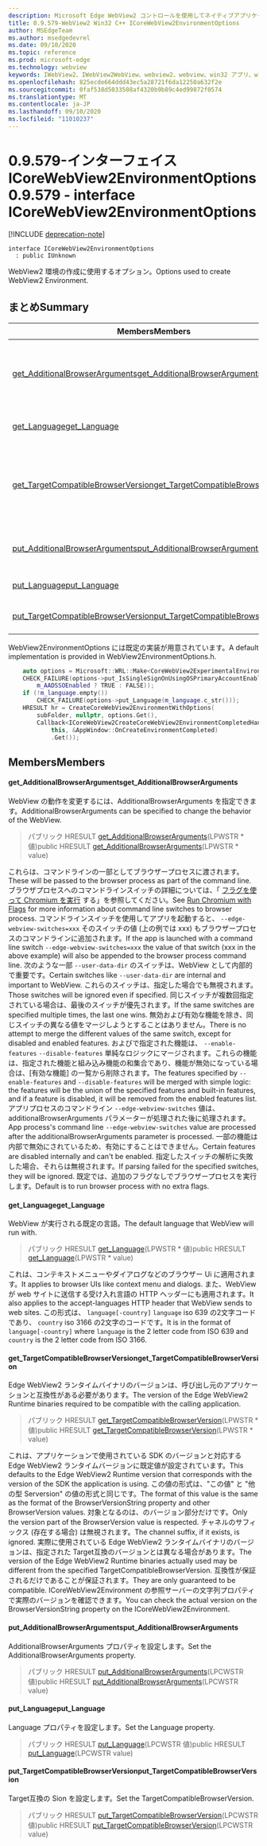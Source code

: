 ```yaml
---
description: Microsoft Edge WebView2 コントロールを使用してネイティブアプリケーションに web 技術 (HTML、CSS、JavaScript) を埋め込む
title: 0.9.579-WebView2 Win32 C++ ICoreWebView2EnvironmentOptions
author: MSEdgeTeam
ms.author: msedgedevrel
ms.date: 09/10/2020
ms.topic: reference
ms.prod: microsoft-edge
ms.technology: webview
keywords: IWebView2、IWebView2WebView、webview2、webview、win32 アプリ、win32、edge、ICoreWebView2、ICoreWebView2Controller、browser control、edge html、ICoreWebView2EnvironmentOptions
ms.openlocfilehash: 825ecde664ddd43ec5a28721f6da12250a632f2e
ms.sourcegitcommit: 0faf538d5033508af4320b9b89c4ed99872f0574
ms.translationtype: MT
ms.contentlocale: ja-JP
ms.lasthandoff: 09/10/2020
ms.locfileid: "11010237"
---
```

# <span data-ttu-id="4102e-104">0.9.579-インターフェイス ICoreWebView2EnvironmentOptions</span><span class="sxs-lookup"><span data-stu-id="4102e-104">0.9.579 - interface ICoreWebView2EnvironmentOptions</span></span> 

[!INCLUDE [deprecation-note](../../includes/deprecation-note.md)]

```
interface ICoreWebView2EnvironmentOptions
  : public IUnknown
```

<span data-ttu-id="4102e-105">WebView2 環境の作成に使用するオプション。</span><span class="sxs-lookup"><span data-stu-id="4102e-105">Options used to create WebView2 Environment.</span></span>

## <span data-ttu-id="4102e-106">まとめ</span><span class="sxs-lookup"><span data-stu-id="4102e-106">Summary</span></span>

 <span data-ttu-id="4102e-107">Members</span><span class="sxs-lookup"><span data-stu-id="4102e-107">Members</span></span>                        | <span data-ttu-id="4102e-108">説明</span><span class="sxs-lookup"><span data-stu-id="4102e-108">Descriptions</span></span>
--------------------------------|---------------------------------------------
[<span data-ttu-id="4102e-109">get_AdditionalBrowserArguments</span><span class="sxs-lookup"><span data-stu-id="4102e-109">get_AdditionalBrowserArguments</span></span>](#get_additionalbrowserarguments) | <span data-ttu-id="4102e-110">WebView の動作を変更するには、AdditionalBrowserArguments を指定できます。</span><span class="sxs-lookup"><span data-stu-id="4102e-110">AdditionalBrowserArguments can be specified to change the behavior of the WebView.</span></span>
[<span data-ttu-id="4102e-111">get_Language</span><span class="sxs-lookup"><span data-stu-id="4102e-111">get_Language</span></span>](#get_language) | <span data-ttu-id="4102e-112">WebView が実行される既定の言語。</span><span class="sxs-lookup"><span data-stu-id="4102e-112">The default language that WebView will run with.</span></span>
[<span data-ttu-id="4102e-113">get_TargetCompatibleBrowserVersion</span><span class="sxs-lookup"><span data-stu-id="4102e-113">get_TargetCompatibleBrowserVersion</span></span>](#get_targetcompatiblebrowserversion) | <span data-ttu-id="4102e-114">Edge WebView2 ランタイムバイナリのバージョンは、呼び出し元のアプリケーションと互換性がある必要があります。</span><span class="sxs-lookup"><span data-stu-id="4102e-114">The version of the Edge WebView2 Runtime binaries required to be compatible with the calling application.</span></span>
[<span data-ttu-id="4102e-115">put_AdditionalBrowserArguments</span><span class="sxs-lookup"><span data-stu-id="4102e-115">put_AdditionalBrowserArguments</span></span>](#put_additionalbrowserarguments) | <span data-ttu-id="4102e-116">AdditionalBrowserArguments プロパティを設定します。</span><span class="sxs-lookup"><span data-stu-id="4102e-116">Set the AdditionalBrowserArguments property.</span></span>
[<span data-ttu-id="4102e-117">put_Language</span><span class="sxs-lookup"><span data-stu-id="4102e-117">put_Language</span></span>](#put_language) | <span data-ttu-id="4102e-118">Language プロパティを設定します。</span><span class="sxs-lookup"><span data-stu-id="4102e-118">Set the Language property.</span></span>
[<span data-ttu-id="4102e-119">put_TargetCompatibleBrowserVersion</span><span class="sxs-lookup"><span data-stu-id="4102e-119">put_TargetCompatibleBrowserVersion</span></span>](#put_targetcompatiblebrowserversion) | <span data-ttu-id="4102e-120">Target互換の Sion を設定します。</span><span class="sxs-lookup"><span data-stu-id="4102e-120">Set the TargetCompatibleBrowserVersion.</span></span>

<span data-ttu-id="4102e-121">WebView2EnvironmentOptions には既定の実装が用意されています。</span><span class="sxs-lookup"><span data-stu-id="4102e-121">A default implementation is provided in WebView2EnvironmentOptions.h.</span></span>

```cpp
    auto options = Microsoft::WRL::Make<CoreWebView2ExperimentalEnvironmentOptions>();
    CHECK_FAILURE(options->put_IsSingleSignOnUsingOSPrimaryAccountEnabled(
        m_AADSSOEnabled ? TRUE : FALSE));
    if (!m_language.empty())
        CHECK_FAILURE(options->put_Language(m_language.c_str()));
    HRESULT hr = CreateCoreWebView2EnvironmentWithOptions(
        subFolder, nullptr, options.Get(),
        Callback<ICoreWebView2CreateCoreWebView2EnvironmentCompletedHandler>(
            this, &AppWindow::OnCreateEnvironmentCompleted)
            .Get());
```

## <span data-ttu-id="4102e-122">Members</span><span class="sxs-lookup"><span data-stu-id="4102e-122">Members</span></span>

#### <span data-ttu-id="4102e-123">get_AdditionalBrowserArguments</span><span class="sxs-lookup"><span data-stu-id="4102e-123">get_AdditionalBrowserArguments</span></span> 

<span data-ttu-id="4102e-124">WebView の動作を変更するには、AdditionalBrowserArguments を指定できます。</span><span class="sxs-lookup"><span data-stu-id="4102e-124">AdditionalBrowserArguments can be specified to change the behavior of the WebView.</span></span>

> <span data-ttu-id="4102e-125">パブリック HRESULT [get_AdditionalBrowserArguments](#get_additionalbrowserarguments)(LPWSTR \* 値)</span><span class="sxs-lookup"><span data-stu-id="4102e-125">public HRESULT [get_AdditionalBrowserArguments](#get_additionalbrowserarguments)(LPWSTR \* value)</span></span>

<span data-ttu-id="4102e-126">これらは、コマンドラインの一部としてブラウザープロセスに渡されます。</span><span class="sxs-lookup"><span data-stu-id="4102e-126">These will be passed to the browser process as part of the command line.</span></span> <span data-ttu-id="4102e-127">ブラウザプロセスへのコマンドラインスイッチの詳細については、「 [フラグを使って Chromium を実行](https://aka.ms/RunChromiumWithFlags) する」を参照してください。</span><span class="sxs-lookup"><span data-stu-id="4102e-127">See [Run Chromium with Flags](https://aka.ms/RunChromiumWithFlags) for more information about command line switches to browser process.</span></span> <span data-ttu-id="4102e-128">コマンドラインスイッチを使用してアプリを起動すると、 `--edge-webview-switches=xxx` そのスイッチの値 (上の例では xxx) もブラウザープロセスのコマンドラインに追加されます。</span><span class="sxs-lookup"><span data-stu-id="4102e-128">If the app is launched with a command line switch `--edge-webview-switches=xxx` the value of that switch (xxx in the above example) will also be appended to the browser process command line.</span></span> <span data-ttu-id="4102e-129">次のような一部 `--user-data-dir` のスイッチは、WebView として内部的で重要です。</span><span class="sxs-lookup"><span data-stu-id="4102e-129">Certain switches like `--user-data-dir` are internal and important to WebView.</span></span> <span data-ttu-id="4102e-130">これらのスイッチは、指定した場合でも無視されます。</span><span class="sxs-lookup"><span data-stu-id="4102e-130">Those switches will be ignored even if specified.</span></span> <span data-ttu-id="4102e-131">同じスイッチが複数回指定されている場合は、最後のスイッチが優先されます。</span><span class="sxs-lookup"><span data-stu-id="4102e-131">If the same switches are specified multiple times, the last one wins.</span></span> <span data-ttu-id="4102e-132">無効および有効な機能を除き、同じスイッチの異なる値をマージしようとすることはありません。</span><span class="sxs-lookup"><span data-stu-id="4102e-132">There is no attempt to merge the different values of the same switch, except for disabled and enabled features.</span></span> <span data-ttu-id="4102e-133">およびで指定された機能は、 `--enable-features` `--disable-features` 単純なロジックにマージされます。これらの機能は、指定された機能と組み込み機能の和集合であり、機能が無効になっている場合は、[有効な機能] の一覧から削除されます。</span><span class="sxs-lookup"><span data-stu-id="4102e-133">The features specified by `--enable-features` and `--disable-features` will be merged with simple logic: the features will be the union of the specified features and built-in features, and if a feature is disabled, it will be removed from the enabled features list.</span></span> <span data-ttu-id="4102e-134">アプリプロセスのコマンドライン `--edge-webview-switches` 値は、additionalBrowserArguments パラメーターが処理された後に処理されます。</span><span class="sxs-lookup"><span data-stu-id="4102e-134">App process's command line `--edge-webview-switches` value are processed after the additionalBrowserArguments parameter is processed.</span></span> <span data-ttu-id="4102e-135">一部の機能は内部で無効にされているため、有効にすることはできません。</span><span class="sxs-lookup"><span data-stu-id="4102e-135">Certain features are disabled internally and can't be enabled.</span></span> <span data-ttu-id="4102e-136">指定したスイッチの解析に失敗した場合、それらは無視されます。</span><span class="sxs-lookup"><span data-stu-id="4102e-136">If parsing failed for the specified switches, they will be ignored.</span></span> <span data-ttu-id="4102e-137">既定では、追加のフラグなしでブラウザープロセスを実行します。</span><span class="sxs-lookup"><span data-stu-id="4102e-137">Default is to run browser process with no extra flags.</span></span>

#### <span data-ttu-id="4102e-138">get_Language</span><span class="sxs-lookup"><span data-stu-id="4102e-138">get_Language</span></span> 

<span data-ttu-id="4102e-139">WebView が実行される既定の言語。</span><span class="sxs-lookup"><span data-stu-id="4102e-139">The default language that WebView will run with.</span></span>

> <span data-ttu-id="4102e-140">パブリック HRESULT [get_Language](#get_language)(LPWSTR \* 値)</span><span class="sxs-lookup"><span data-stu-id="4102e-140">public HRESULT [get_Language](#get_language)(LPWSTR \* value)</span></span>

<span data-ttu-id="4102e-141">これは、コンテキストメニューやダイアログなどのブラウザー Ui に適用されます。</span><span class="sxs-lookup"><span data-stu-id="4102e-141">It applies to browser UIs like context menu and dialogs.</span></span> <span data-ttu-id="4102e-142">また、WebView が web サイトに送信する受け入れ言語の HTTP ヘッダーにも適用されます。</span><span class="sxs-lookup"><span data-stu-id="4102e-142">It also applies to the accept-languages HTTP header that WebView sends to web sites.</span></span> <span data-ttu-id="4102e-143">この形式は、 `language[-country]` `language` iso 639 の2文字コードであり、 `country` iso 3166 の2文字のコードです。</span><span class="sxs-lookup"><span data-stu-id="4102e-143">It is in the format of `language[-country]` where `language` is the 2 letter code from ISO 639 and `country` is the 2 letter code from ISO 3166.</span></span>

#### <span data-ttu-id="4102e-144">get_TargetCompatibleBrowserVersion</span><span class="sxs-lookup"><span data-stu-id="4102e-144">get_TargetCompatibleBrowserVersion</span></span> 

<span data-ttu-id="4102e-145">Edge WebView2 ランタイムバイナリのバージョンは、呼び出し元のアプリケーションと互換性がある必要があります。</span><span class="sxs-lookup"><span data-stu-id="4102e-145">The version of the Edge WebView2 Runtime binaries required to be compatible with the calling application.</span></span>

> <span data-ttu-id="4102e-146">パブリック HRESULT [get_TargetCompatibleBrowserVersion](#get_targetcompatiblebrowserversion)(LPWSTR \* 値)</span><span class="sxs-lookup"><span data-stu-id="4102e-146">public HRESULT [get_TargetCompatibleBrowserVersion](#get_targetcompatiblebrowserversion)(LPWSTR \* value)</span></span>

<span data-ttu-id="4102e-147">これは、アプリケーションで使用されている SDK のバージョンと対応する Edge WebView2 ランタイムバージョンに既定値が設定されています。</span><span class="sxs-lookup"><span data-stu-id="4102e-147">This defaults to the Edge WebView2 Runtime version that corresponds with the version of the SDK the application is using.</span></span> <span data-ttu-id="4102e-148">この値の形式は、"この値" と "他の型 Serversion" の値の形式と同じです。</span><span class="sxs-lookup"><span data-stu-id="4102e-148">The format of this value is the same as the format of the BrowserVersionString property and other BrowserVersion values.</span></span> <span data-ttu-id="4102e-149">対象となるのは、のバージョン部分だけです。</span><span class="sxs-lookup"><span data-stu-id="4102e-149">Only the version part of the BrowserVersion value is respected.</span></span> <span data-ttu-id="4102e-150">チャネルのサフィックス (存在する場合) は無視されます。</span><span class="sxs-lookup"><span data-stu-id="4102e-150">The channel suffix, if it exists, is ignored.</span></span> <span data-ttu-id="4102e-151">実際に使用されている Edge WebView2 ランタイムバイナリのバージョンは、指定された Target互換のバージョンとは異なる場合があります。</span><span class="sxs-lookup"><span data-stu-id="4102e-151">The version of the Edge WebView2 Runtime binaries actually used may be different from the specified TargetCompatibleBrowserVersion.</span></span> <span data-ttu-id="4102e-152">互換性が保証されるだけであることが保証されます。</span><span class="sxs-lookup"><span data-stu-id="4102e-152">They are only guaranteed to be compatible.</span></span> <span data-ttu-id="4102e-153">ICoreWebView2Environment の参照サーバーの文字列プロパティで実際のバージョンを確認できます。</span><span class="sxs-lookup"><span data-stu-id="4102e-153">You can check the actual version on the BrowserVersionString property on the ICoreWebView2Environment.</span></span>

#### <span data-ttu-id="4102e-154">put_AdditionalBrowserArguments</span><span class="sxs-lookup"><span data-stu-id="4102e-154">put_AdditionalBrowserArguments</span></span> 

<span data-ttu-id="4102e-155">AdditionalBrowserArguments プロパティを設定します。</span><span class="sxs-lookup"><span data-stu-id="4102e-155">Set the AdditionalBrowserArguments property.</span></span>

> <span data-ttu-id="4102e-156">パブリック HRESULT [put_AdditionalBrowserArguments](#put_additionalbrowserarguments)(LPCWSTR 値)</span><span class="sxs-lookup"><span data-stu-id="4102e-156">public HRESULT [put_AdditionalBrowserArguments](#put_additionalbrowserarguments)(LPCWSTR value)</span></span>

#### <span data-ttu-id="4102e-157">put_Language</span><span class="sxs-lookup"><span data-stu-id="4102e-157">put_Language</span></span> 

<span data-ttu-id="4102e-158">Language プロパティを設定します。</span><span class="sxs-lookup"><span data-stu-id="4102e-158">Set the Language property.</span></span>

> <span data-ttu-id="4102e-159">パブリック HRESULT [put_Language](#put_language)(LPCWSTR 値)</span><span class="sxs-lookup"><span data-stu-id="4102e-159">public HRESULT [put_Language](#put_language)(LPCWSTR value)</span></span>

#### <span data-ttu-id="4102e-160">put_TargetCompatibleBrowserVersion</span><span class="sxs-lookup"><span data-stu-id="4102e-160">put_TargetCompatibleBrowserVersion</span></span> 

<span data-ttu-id="4102e-161">Target互換の Sion を設定します。</span><span class="sxs-lookup"><span data-stu-id="4102e-161">Set the TargetCompatibleBrowserVersion.</span></span>

> <span data-ttu-id="4102e-162">パブリック HRESULT [put_TargetCompatibleBrowserVersion](#put_targetcompatiblebrowserversion)(LPCWSTR 値)</span><span class="sxs-lookup"><span data-stu-id="4102e-162">public HRESULT [put_TargetCompatibleBrowserVersion](#put_targetcompatiblebrowserversion)(LPCWSTR value)</span></span>

